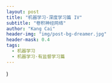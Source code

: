 ```yaml
---
layout: post
title: "机器学习·深度学习篇 IV"
subtitle: "卷积神经网络"
author: "Kang Cai"
header-img: "img/post-bg-dreamer.jpg"
header-mask: 0.4
tags:
  - 机器学习
  - 机器学习·有监督学习篇
---
```


)
